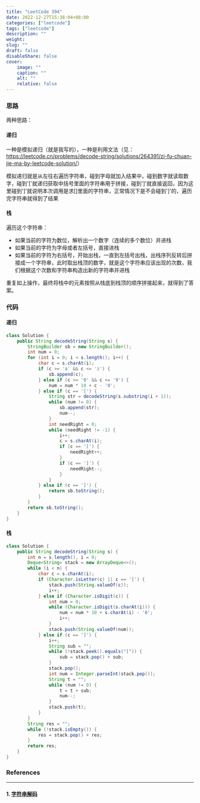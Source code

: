 ```yaml
---
title: "LeetCode 394"
date: 2022-12-27T15:38:04+08:00
categories: ["leetcode"]
tags: ["leetcode"]
description: ""
weight:
slug: ""
draft: false
disableShare: false
cover:
    image: ""
    caption: ""
    alt: ""
    relative: false
---
```


### 思路

两种思路：

#### 递归

一种是模拟递归（就是我写的），一种是利用文法（见：<https://leetcode.cn/problems/decode-string/solutions/264391/zi-fu-chuan-jie-ma-by-leetcode-solution/>）

模拟递归就是从左往右遍历字符串，碰到字母就加入结果中，碰到数字就读取数字，碰到'['就递归获取中括号里面的字符串用于拼接，碰到']'就直接返回，因为这里碰到']'就说明本次调用是求[]里面的字符串，正常情况下是不会碰到']'的，遍历完字符串就得到了结果

#### 栈

遍历这个字符串：

- 如果当前的字符为数位，解析出一个数字（连续的多个数位）并进栈
- 如果当前的字符为字母或者左括号，直接进栈
- 如果当前的字符为右括号，开始出栈，一直到左括号出栈，出栈序列反转后拼接成一个字符串，此时取出栈顶的数字，就是这个字符串应该出现的次数，我们根据这个次数和字符串构造出新的字符串并进栈

重复如上操作，最终将栈中的元素按照从栈底到栈顶的顺序拼接起来，就得到了答案。

### 代码

#### 递归

```java
class Solution {
    public String decodeString(String s) {
        StringBuilder sb = new StringBuilder();
        int num = 0;
        for (int i = 0; i < s.length(); i++) {
            char c = s.charAt(i);
            if (c >= 'a' && c <= 'z') {
                sb.append(c);
            } else if (c >= '0' && c <= '9') {
                num = num * 10 + c - '0';
            } else if (c == '[') {
                String str = decodeString(s.substring(i + 1));
                while (num != 0) {
                    sb.append(str);
                    num--;
                }
                int needRight = 0;
                while (needRight != -1) {
                    i++;
                    c = s.charAt(i);
                    if (c == '[') {
                        needRight++;
                    }
                    if (c == ']') {
                        needRight--;
                    }
                }
            } else if (c == ']') {
                return sb.toString();
            }
        }
        return sb.toString();
    }
}
```

#### 栈

```java
class Solution {
    public String decodeString(String s) {
        int n = s.length(), i = 0;
        Deque<String> stack = new ArrayDeque<>();
        while (i < n) {
            char c = s.charAt(i);
            if (Character.isLetter(c) || c == '[') {
                stack.push(String.valueOf(c));
                i++;
            } else if (Character.isDigit(c)) {
                int num = 0;
                while (Character.isDigit(s.charAt(i))) {
                    num = num * 10 + s.charAt(i) - '0';
                    i++;
                }
                stack.push(String.valueOf(num));
            } else if (c == ']') {
                i++;
                String sub = "";
                while (!stack.peek().equals("[")) {
                    sub = stack.pop() + sub;
                }
                stack.pop();
                int num = Integer.parseInt(stack.pop());
                String t = "";
                while (num != 0) {
                    t = t + sub;
                    num--;
                }
                stack.push(t);
            }
        }
        String res = "";
        while (!stack.isEmpty()) {
            res = stack.pop() + res;
        }
        return res;
    }
}
```

### References

---

#### 1. [字符串解码](https://leetcode.cn/problems/decode-string/)
